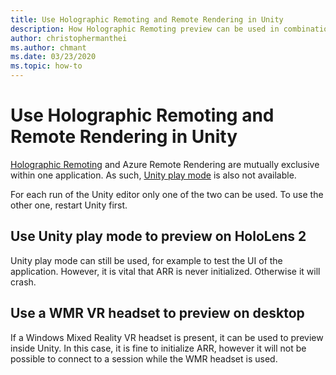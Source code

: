 ```yaml
---
title: Use Holographic Remoting and Remote Rendering in Unity
description: How Holographic Remoting preview can be used in combination with Azure Remote Rendering
author: christophermanthei
ms.author: chmant
ms.date: 03/23/2020
ms.topic: how-to
---
```


# Use Holographic Remoting and Remote Rendering in Unity

[Holographic Remoting](https://docs.microsoft.com/windows/mixed-reality/holographic-remoting-player) and Azure Remote Rendering are mutually exclusive within one application. As such, [Unity play mode](https://docs.microsoft.com/windows/mixed-reality/unity-play-mode) is also not available.

For each run of the Unity editor only one of the two can be used. To use the other one, restart Unity first.

## Use Unity play mode to preview on HoloLens 2

 Unity play mode can still be used, for example to test the UI of the application. However, it is vital that ARR is never initialized. Otherwise it will crash.

## Use a WMR VR headset to preview on desktop

If a Windows Mixed Reality VR headset is present, it can be used to preview inside Unity. In this case, it is fine to initialize ARR, however it will not be possible to connect to a session while the WMR headset is used.
